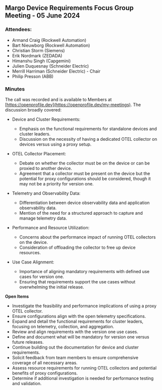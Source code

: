 ## Margo Device Requirements Focus Group Meeting - 05 June 2024

### Attendees:
* Armand Craig (Rockwell Automation)
* Bart Nieuwborg (Rockwell Automation)
* Christian Storm (Siemens)
* Erik Nordmark (ZEDADA)
* Himanshu Singh (Capgemini)
* Julien Duquesnay (Schneider Electric)
* Merrill Harriman (Schneider Electric) - Chair
* Philip Presson (ABB)

### Minutes
The call was recorded and is available to Members at [https://openprofile.dev](https://openprofile.dev/my-meetings). The discussion broadly covered: 

* Device and Cluster Requirements:
   - Emphasis on the functional requirements for standalone devices and cluster leaders.
   - Discussion on the necessity of having a dedicated OTEL collector on devices versus using a proxy setup.

* OTEL Collector Placement:
   - Debate on whether the collector must be on the device or can be proxied to another device.
   - Agreement that a collector must be present on the device but the potential for proxy configurations should be considered, though it may not be a priority for version one.

* Telemetry and Observability Data:
   - Differentiation between device observability data and application observability data.
   - Mention of the need for a structured approach to capture and manage telemetry data.

* Performance and Resource Utilization:
   - Concerns about the performance impact of running OTEL collectors on the device.
   - Consideration of offloading the collector to free up device resources.

* Use Case Alignment:
   - Importance of aligning mandatory requirements with defined use cases for version one.
   - Ensuring that requirements support the use cases without overwhelming the initial release.

**Open Items**

   - Investigate the feasibility and performance implications of using a proxy OTEL collector.
   - Ensure configurations align with the open telemetry specifications.
   - Expand and detail the functional requirements for cluster leaders, focusing on telemetry, collection, and aggregation.
   - Review and align requirements with the version one use cases.
   - Define and document what will be mandatory for version one versus future releases.
   - Continue building out the documentation for device and cluster requirements.
   - Solicit feedback from team members to ensure comprehensive coverage of all necessary areas.
   - Assess resource requirements for running OTEL collectors and potential benefits of proxy configurations.
   - Determine if additional investigation is needed for performance testing and validation.
